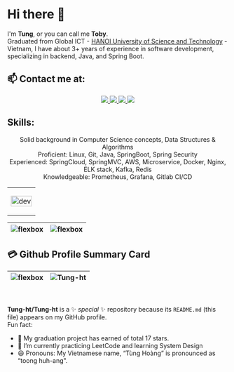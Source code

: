 # Hi there 👋
I'm **Tung**, or you can call me **Toby**. <br>
Graduated from Global ICT - [HANOI University of Science and Technology](https://en.hust.edu.vn/) - Vietnam, I have about 3+ years of experience in software development, specializing in backend, Java, and Spring Boot.<br>

## 📫 Contact me at:
<p align="center">
  <a href="https://www.facebook.com/tung.hoangtho" alt="Facebook">
    <img src="https://img.icons8.com/fluent/48/000000/facebook-new.png" target="_blank" />
  </a>
  <a href="https://github.com/Tung-ht" alt="Github">
    <img src="https://img.icons8.com/fluent/48/000000/github.png"/>
  </a> 
  <a href="mailto:tunght.100700@gmail.com" alt="Email">
    <img src="https://img.icons8.com/fluent/48/000000/mailing.png"/>
  </a>
  <a href="https://www.linkedin.com/in/tung-ht" alt="Email">
    <img src="https://img.icons8.com/fluent/48/000000/linkedin.png"/>
  </a>
</p>

## Skills:
<p align="center">
Solid background in Computer Science concepts, Data Structures & Algorithms <br>
Proficient: Linux, Git, Java, SpringBoot, Spring Security <br>
Experienced: SpringCloud, SpringMVC, AWS, Microservice, Docker, Nginx, ELK stack, Kafka, Redis <br> 
Knowledgeable: Prometheus, Grafana, Gitlab CI/CD  
</p>

<table style="width:100%;">
  <tr>
    <td>
      <p align="center"> 
        <img src="https://cdn.dribbble.com/users/1059583/screenshots/4171367/coding-freak.gif" alt="dev" width="100%"/>
      </p>
    </td>
  </tr>
</table>

| <img src="https://github-readme-stats.vercel.app/api?username=Tung-ht&show_icons=true&theme=buefy" alt="flexbox" />  | <img src="https://github-readme-stats.vercel.app/api/top-langs/?username=Tung-ht&layout=compact&hide=html&theme=buefy" alt="flexbox" /> |
| ------------- | ------------- |

## 💳 Github Profile Summary Card
| <img src="https://github-profile-summary-cards.vercel.app/api/cards/profile-details?username=Tung-ht&theme=vue" alt="flexbox" />  | <img src="https://github-readme-streak-stats.herokuapp.com/?user=Tung-ht&" alt="Tung-ht" alt="flexbox" /> |
| ------------- | ------------- |

<br><br>
**Tung-ht/Tung-ht** is a ✨ _special_ ✨ repository because its `README.md` (this file) appears on my GitHub profile.<br>
Fun fact:
- 👯 My graduation project has earned of total 17 stars.
- 🌱 I’m currently practicing LeetCode and learning System Design
- 😄 Pronouns: My Vietnamese name, “Tùng Hoàng” is pronounced as “toong huh-ang".

